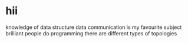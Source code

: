 # hii
knowledge of data structure
data communication is my favourite subject
brilliant people do programming
there are different types of topologies
